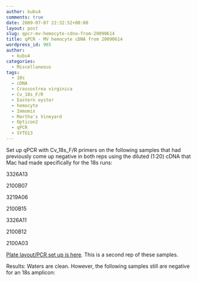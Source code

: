 ```yaml
---
author: kubu4
comments: true
date: 2009-07-07 22:32:52+00:00
layout: post
slug: qpcr-mv-hemocyte-cdna-from-20090614
title: qPCR - MV hemocyte cDNA from 20090614
wordpress_id: 965
author:
  - kubu4
categories:
  - Miscellaneous
tags:
  - 18s
  - cDNA
  - Crassostrea virginica
  - Cv_18s_F/R
  - Eastern oyster
  - hemocyte
  - Immomix
  - Martha's Vineyard
  - Opticon2
  - qPCR
  - SYTO13
---
```


Set up qPCR with Cv_18s_F/R primers on the following samples that had previously come up negative in both reps using the diluted (1:20) cDNA that Mac had made specifically for the 18s runs:

3326A13

2100B07

3219A06

2100B15

3326A11

2100B12

2100A03

[Plate layout/PCR set up is here](http://eagle.fish.washington.edu/Arabidopsis/Notebook%20Workup%20Files/20090706-01.jpg). This is a second rep of these samples.

Results: Waters are clean. However, the following samples still are negative for an 18s amplicon:

